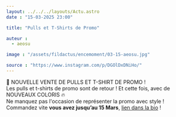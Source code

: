 ```yaml
---
layout: ../../../layouts/Actu.astro
date : "15-03-2025 23:00"

title: "Pulls et T-Shirts de Promo"

auteur :
  - aeosu

image : "/assets/fildactus/encemoment/03-15-aeosu.jpg"

source : "https://www.instagram.com/p/DGOlDxDNiHo/"
---
```


📣 NOUVELLE VENTE DE PULLS ET T-SHIRT DE PROMO !  
Les pulls et t-shirts de promo sont de retour ! Et cette fois, avec de NOUVEAUX COLORIS 🔥  
Ne manquez pas l'occasion de représenter la promo avec style !  
Commandez vite __vous avez jusqu’au 15 Mars__, [lien dans la bio](https://www.helloasso.com/associations/aeosu/boutiques/aeosu-le-shop-tee-shirts) !